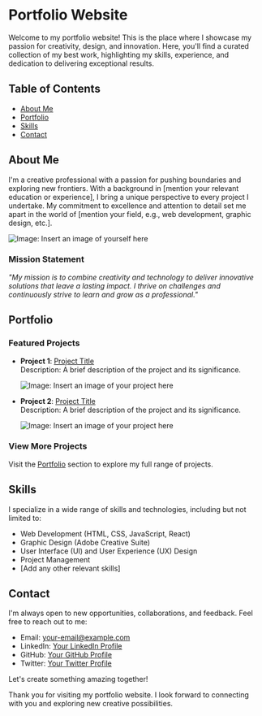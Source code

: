 # Portfolio Website

Welcome to my portfolio website! This is the place where I showcase my passion for creativity, design, and innovation. Here, you'll find a curated collection of my best work, highlighting my skills, experience, and dedication to delivering exceptional results.

## Table of Contents

- [About Me](#about-me)
- [Portfolio](#portfolio)
- [Skills](#skills)
- [Contact](#contact)

## About Me

I'm a creative professional with a passion for pushing boundaries and exploring new frontiers. With a background in [mention your relevant education or experience], I bring a unique perspective to every project I undertake. My commitment to excellence and attention to detail set me apart in the world of [mention your field, e.g., web development, graphic design, etc.].

![Image: Insert an image of yourself here](insert-image-url-here)

### Mission Statement

_"My mission is to combine creativity and technology to deliver innovative solutions that leave a lasting impact. I thrive on challenges and continuously strive to learn and grow as a professional."_

## Portfolio

### Featured Projects

- **Project 1**: [Project Title](project-link)  
  Description: A brief description of the project and its significance.

  ![Image: Insert an image of your project here](project-image-url)

- **Project 2**: [Project Title](project-link)  
  Description: A brief description of the project and its significance.

  ![Image: Insert an image of your project here](project-image-url)

### View More Projects

Visit the [Portfolio](portfolio-link) section to explore my full range of projects.

## Skills

I specialize in a wide range of skills and technologies, including but not limited to:

- Web Development (HTML, CSS, JavaScript, React)
- Graphic Design (Adobe Creative Suite)
- User Interface (UI) and User Experience (UX) Design
- Project Management
- [Add any other relevant skills]

## Contact

I'm always open to new opportunities, collaborations, and feedback. Feel free to reach out to me:

- Email: [your-email@example.com](mailto:your-email@example.com)
- LinkedIn: [Your LinkedIn Profile](linkedin-link)
- GitHub: [Your GitHub Profile](github-link)
- Twitter: [Your Twitter Profile](twitter-link)

Let's create something amazing together!

Thank you for visiting my portfolio website. I look forward to connecting with you and exploring new creative possibilities.

#

